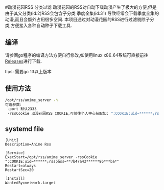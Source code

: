 #动漫花园RSS 分类过滤
动漫花园的RSS对自动下载动漫产生了极大的方便,但是由于其父分类(id:2)RSS会包含子分类 季度全集(id:31) 导致经常会下载季度全集的动漫,而且会额外占用很多空间.
本项目通过对动漫花园的RSS进行过滤剔除子分类,方便接入各种自动种子下载工具.

##  编译
请参阅go程序的编译方法方便自行修改,如使用linux x86_64系统可直接前往[Releases](https://github.com/shiyunjin/Anime-Rss/releases)进行下载.

tips: 需要go 13以上版本

## 使用方法

``` bash
/opt/rss/anime_server -h
可选参数:
 -port 默认2333
 -rssCookie 动漫花园RSS COOKIE,可前往个人中心获取如: ":COOKIE:uid=******;rsspass=**7b47a43******86***ba*"

```

## systemd file

``` systemd
[Unit]
Description=Anime Rss

[Service]
ExecStart=/opt/rss/anime_server -rssCookie ":COOKIE:uid=******;rsspass=**7b47a43******86***ba*"
Restart=always
RestartSec=20

[Install]
WantedBy=network.target
```
